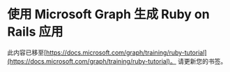 # <a name="build-ruby-on-rails-apps-with-microsoft-graph"></a>使用 Microsoft Graph 生成 Ruby on Rails 应用

此内容已移至[https://docs.microsoft.com/graph/training/ruby-tutorial](https://docs.microsoft.com/graph/training/ruby-tutorial)。 请更新您的书签。
